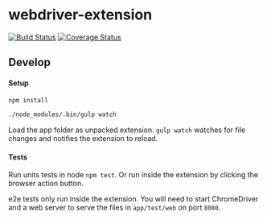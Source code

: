 # webdriver-extension

[![Build Status](https://travis-ci.org/oddui/webdriver-extension.svg?branch=master)](https://travis-ci.org/oddui/webdriver-extension)
[![Coverage Status](https://coveralls.io/repos/github/oddui/webdriver-extension/badge.svg?branch=master)](https://coveralls.io/github/oddui/webdriver-extension?branch=master)

## Develop

#### Setup

```sh
npm install

./node_modules/.bin/gulp watch
```

Load the app folder as unpacked extension. `gulp watch` watches for
file changes and notifies the extension to reload.

#### Tests

Run units tests in node `npm test`. Or run inside the extension by
clicking the browser action button.

e2e tests only run inside the extension. You will need to start
ChromeDriver and a web server to serve the files in `app/test/web` on
port `8080`.
